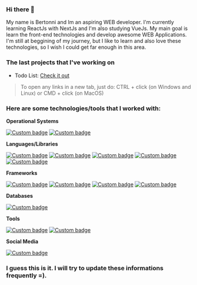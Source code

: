 ### Hi there 👋

My name is Bertonni and Im an aspiring WEB developer. I'm currently learning ReactJs with NextJs and I'm also studying VueJs. My main goal is learn the front-end technologies and develop awesome WEB Applications. I'm still at beggining of my journey, but I like to learn and also love these technologies, so I wish I could get far enough in this area.


### The last projects that I've working on

- Todo List: [Check it out](https://todo-list-btsp.netlify.app/)
> To open any links in a new tab, just do: CTRL + click (on Windows and Linux) or CMD + click (on MacOS)

### Here are some technologies/tools that I worked with:

**Operational Systems**

[![Custom badge](https://img.shields.io/endpoint?logo=linux&logoColor=black&url=https%3A%2F%2Funtitled-tykq7rx2i9gh.runkit.sh%2F)](https://linux.org)
[![Custom badge](https://img.shields.io/endpoint?logo=windows&logoColor=white&url=https%3A%2F%2Funtitled-k56hyh48gzz7.runkit.sh%2F)](https://www.microsoft.com/pt-br/windows/)

**Languages/Libraries**

[![Custom badge](https://img.shields.io/endpoint?logo=javascript&logoColor=black&url=https%3A%2F%2Funtitled-2qjjckb82l9l.runkit.sh%2F)](https://developer.mozilla.org/pt-BR/docs/Web/JavaScript)
[![Custom badge](https://img.shields.io/endpoint?logo=react&logoColor=black&url=https%3A%2F%2Funtitled-bb4gbosy1d6q.runkit.sh%2F)](https://reactjs.org)
[![Custom badge](https://img.shields.io/endpoint?logo=PHP&logoColor=white&url=https%3A%2F%2Funtitled-5wf69mp8fp8r.runkit.sh%2F)](https://www.php.net/)
[![Custom badge](https://img.shields.io/endpoint?logo=html5&logoColor=white&url=https%3A%2F%2Funtitled-8kfslcxxit9j.runkit.sh%2F)](https://developer.mozilla.org/pt-BR/docs/Web/HTML)
[![Custom badge](https://img.shields.io/endpoint?logo=css3&logoColor=white&url=https%3A%2F%2Funtitled-83m1ug3z8gsz.runkit.sh%2F)](https://developer.mozilla.org/pt-BR/docs/Web/CSS)

**Frameworks**

[![Custom badge](https://img.shields.io/endpoint?logo=laravel&logoColor=white&url=https%3A%2F%2Funtitled-ks65k3uvieuw.runkit.sh%2F)](https://laravel.com/)
[![Custom badge](https://img.shields.io/endpoint?logo=node-dot-js&logoColor=white&url=https%3A%2F%2Funtitled-rggi5mnit1g6.runkit.sh%2F)](https://nodejs.org/en/)
[![Custom badge](https://img.shields.io/endpoint?logo=vue-dot-js&logoColor=white&url=https%3A%2F%2Funtitled-4wraqg9ycyt3.runkit.sh%2F)](https://v3.vuejs.org/)
[![Custom badge](https://img.shields.io/endpoint?logo=tailwind-css&logoColor=white&url=https%3A%2F%2Funtitled-r56gidmuf5wt.runkit.sh%2F)](https://tailwindcss.com/)

**Databases**

[![Custom badge](https://img.shields.io/endpoint?logo=mysql&logoColor=white&url=https%3A%2F%2Funtitled-2jv60zzn6uuo.runkit.sh%2F)](https://www.mysql.com/)

**Tools**

[![Custom badge](https://img.shields.io/endpoint?logo=git&logoColor=white&url=https%3A%2F%2Funtitled-y7gclycwdw86.runkit.sh%2F)](https://git-scm.com/)
[![Custom badge](https://img.shields.io/endpoint?logo=visual-studio-code&url=https%3A%2F%2Funtitled-muxjvbzh0igb.runkit.sh%2F)](https://code.visualstudio.com/)

**Social Media**

[![Custom badge](https://img.shields.io/endpoint?logo=LINKEDIN&url=https%3A%2F%2Funtitled-ajnw1g8bne3l.runkit.sh%2F)](https://www.linkedin.com/in/bertonni-paz-3992ab212/)

### I guess this is it. I will try to update these informations frequently =).

